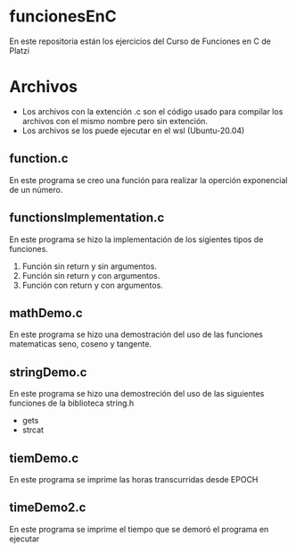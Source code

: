 # funcionesEnC
En este repositoria están los ejercicios del Curso de Funciones en C de Platzi

# Archivos
* Los archivos con la extención .c son el código usado para compilar los archivos con el mismo nombre pero sin extención.
* Los archivos se los puede ejecutar en el wsl (Ubuntu-20.04)

## function.c
En este programa se creo una función para realizar la operción exponencial de un número.

## functionsImplementation.c
En este programa se hizo la implementación de los sigientes tipos de funciones.
1. Función sin return y sin argumentos.
2. Función sin return y con argumentos.
3. Función con return y con argumentos.

## mathDemo.c
En este programa se hizo una demostración del uso de las funciones matematicas seno, coseno y tangente.

## stringDemo.c
En este programa se hizo una demostreción del uso de las siguientes funciones de la biblioteca string.h
* gets
* strcat

## tiemDemo.c
En este programa se imprime las horas transcurridas desde EPOCH

## timeDemo2.c
En este programa se imprime el tiempo que se demoró el programa en ejecutar